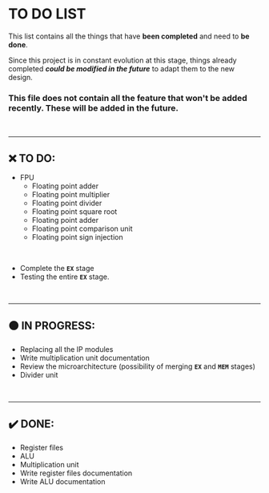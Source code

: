 # TO DO LIST

This list contains all the things that have **been completed** and need to **be done**.

Since this project is in constant evolution at this stage, things already completed ***could be modified in the future*** to adapt them to the new design. 

### This file does not contain all the feature that won't be added recently. These will be added in the future.

<br />

---

## ❌ TO DO:

  * FPU
    * Floating point adder
    * Floating point multiplier
    * Floating point divider
    * Floating point square root
    * Floating point adder
    * Floating point comparison unit
    * Floating point sign injection

<br />

  * Complete the **`EX`** stage
  * Testing the entire **`EX`** stage.

<br />

---

## 🟠 IN PROGRESS:

  * Replacing all the IP modules
  * Write multiplication unit documentation
  * Review the microarchitecture (possibility of merging **`EX`** and **`MEM`** stages)
  * Divider unit
  
<br />

---

## ✔️ DONE:

  * Register files
  * ALU
  * Multiplication unit
  * Write register files documentation
  * Write ALU documentation
